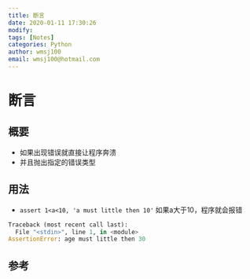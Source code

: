 ```yaml
---
title: 断言
date: 2020-01-11 17:30:26
modify: 
tags: [Notes]
categories: Python
author: wmsj100
email: wmsj100@hotmail.com
---
```


# 断言

## 概要

- 如果出现错误就直接让程序奔溃
- 并且抛出指定的错误类型

## 用法

- `assert 1<a<10, 'a must little then 10'` 如果a大于10，程序就会报错
```python
Traceback (most recent call last):
  File "<stdin>", line 1, in <module>
AssertionError: age must little then 30
```

## 参考

